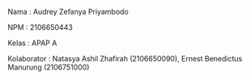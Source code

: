 Nama : Audrey Zefanya Priyambodo

NPM : 2106650443

Kelas : APAP A

Kolaborator : Natasya Ashil Zhafirah (2106650090), Ernest Benedictus Manurung (2106751000)